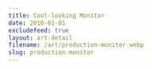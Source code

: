 ```yaml
---
title: Cool-looking Monitor
date: 2016-01-01
excludefeed: true
layout: art-detail
filename: /art/production-monitor.webp
slug: production-monitor
---
```

